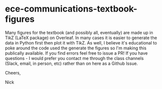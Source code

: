 # ece-communications-textbook-figures

Many figures for the textbook (and possibly all, eventually) are made up in TikZ (LaTeX package) on Overleaf. In many cases it is easier to generate the data in Python first then plot it with TikZ. As well, I believe it's educational to poke around the code used the generate the figures so I'm making this publically available. If you find errors feel free to issue a PR! If you have questions - I would prefer you contact me through the class channels (Slack, email, in person, etc) rather than on here as a Github Issue.

Cheers,

Nick